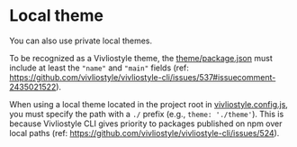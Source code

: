 # Local theme

You can also use private local themes.

To be recognized as a Vivliostyle theme, the [theme/package.json](./theme/package.json) must include at least the `"name"` and `"main"` fields (ref: https://github.com/vivliostyle/vivliostyle-cli/issues/537#issuecomment-2435021522).

When using a local theme located in the project root in [vivliostyle.config.js](./vivliostyle.config.js), you must specify the path with a `./` prefix (e.g., `theme: './theme'`). This is because Vivliostyle CLI gives priority to packages published on npm over local paths (ref: https://github.com/vivliostyle/vivliostyle-cli/issues/524).

